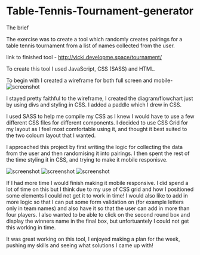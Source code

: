 # Table-Tennis-Tournament-generator

The brief

The exercise was to create a tool which randomly creates pairings for a table tennis tournament from a list of names collected from the user.

link to finished tool - http://vicki.developme.space/tournament/

To create this tool I used JavaScript, CSS (SASS) and HTML.

To begin with I created a wireframe for both full screen and mobile-
![screenshot](images/wireframe.jpg)

I stayed pretty faithful to the wireframe, I created the diagram/flowchart just by using divs and styling in CSS. I added a paddle which I drew in CSS.

I used SASS to help me compile my CSS as I knew I would have to use a few different CSS files for different components.
I decided to use CSS Grid for my layout as I feel most comfortable using it, and thought it best suited to the two coloum layout that I wanted. 

I approached this project by first writing the logic for collecting the data from the user and then randomising it into pairings. I then spent the rest of the time styling it in CSS, and trying to make it mobile responisve.

![screenshot](images/mobilewireframe.jpg)
![screenshot](images/mobilefirsthalf.png)
![screenshot](images/mobilesecondhalf.png)

If I had more time I would finish making it mobile responsive. I did spend a lot of time on this but I think due to my use of CSS grid and how I positioned some elements I could not get it to work in time! I would also like to add in more logic so that I can put some form validation on (for example letters only in team names) and also have it so that the user can add in more than four players. I also wanted to be able to click on the second round box and display the winners name in the final box, but unfortuantely I could not get this working in time.

It was great working on this tool, I enjoyed making a plan for the week, pushing my skills and seeing what solutions I came up with!

